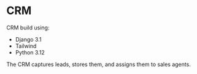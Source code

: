 # CRM

CRM build using:

- Django 3.1
- Tailwind
- Python 3.12

The CRM captures leads, stores them, and assigns them to sales agents.
